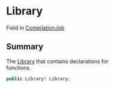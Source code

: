 # Library

Field in [CompilationJob](yarn.compiler.compilationjob.md)

## Summary

The [Library](yarn.compiler.compilationjob.library.md) that contains declarations for\
functions.

```csharp
public Library? Library;
```

